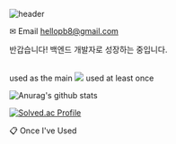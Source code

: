 ![header](https://capsule-render.vercel.app/api?type=wave&color=auto&height=300&section=header&text=Welcome👋&fontSize=90)


✉ Email
hellopb8@gmail.com

반갑습니다! 백엔드 개발자로 성장하는 중입니다.

  
</div><br>
used as the main
<img src="https://img.shields.io/badge/Python-3776AB?style=for-the-badge&logo=Python&logoColor=white">
used at least once


![Anurag's github stats](https://github-readme-stats.vercel.app/api?username=thegr8od&show_icons=true&theme=tokyonight)

[![Solved.ac Profile](http://mazassumnida.wtf/api/v2/generate_badge?boj=zzjoon)](https://solved.ac/zzjoon/)

📋 Once I've Used

      

